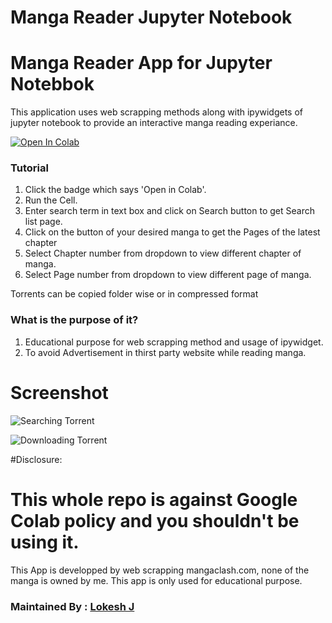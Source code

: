 # Manga Reader Jupyter Notebook

# Manga Reader App for Jupyter Notebbok
This application uses web scrapping methods along with ipywidgets of jupyter notebook to provide
an interactive manga reading experiance. 

<a href="https://colab.research.google.com/drive/1Y6LQiRz3HL9zYz4gvMG-O0lCEUgHCpBg?usp=sharing" target="_parent"><img src="https://colab.research.google.com/assets/colab-badge.svg" alt="Open In Colab"/></a>

### Tutorial
1. Click the badge which says 'Open in Colab'.
2. Run the Cell.
3. Enter search term in text box and click on Search button to get Search list page.
4. Click on the button of your desired manga to get the Pages of the latest chapter
5. Select Chapter number from dropdown to view different chapter of manga.
6. Select Page number from dropdown to view different page of manga.

Torrents can be copied folder wise or in compressed format

### What is the purpose of it?
1. Educational purpose for web scrapping method and usage of ipywidget.
2. To avoid Advertisement in thirst party website while reading manga.


# Screenshot

![Searching Torrent](https://github.com/lokeshj074/Torrent_Search_Download_Gdrive_LokeshJ/blob/main/Screen_shot1.jpg)

![Downloading Torrent](https://github.com/lokeshj074/Torrent_Search_Download_Gdrive_LokeshJ/blob/main/Screen_shot2.jpg)


#Disclosure:
# This whole repo is against Google Colab policy and you shouldn't be using it.
This App is developped by web scrapping mangaclash.com, none of the manga is owned by me. 
This app is only used for educational purpose.


### Maintained By : [Lokesh J](https://www.linkedin.com/in/lokesh-j-13b844140/)
